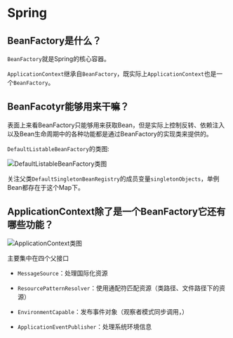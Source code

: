 # Spring

## BeanFactory是什么？

`BeanFactory`就是Spring的核心容器。

`ApplicationContext`继承自`BeanFactory`，既实际上`ApplicationContext`也是一个`BeanFactory`。

## BeanFacotyr能够用来干嘛？

表面上来看BeanFactory只能够用来获取Bean，但是实际上控制反转、依赖注入以及Bean生命周期中的各种功能都是通过BeanFactory的实现类来提供的。

`DefaultListableBeanFactory`的类图:

![DefaultListableBeanFactory类图](https://nondirectional.oss-cn-heyuan.aliyuncs.com/picgo/1705501275770.png)

关注父类`DefaultSingletonBeanRegistry`的成员变量`singletonObjects`，单例Bean都存在于这个Map下。   

## ApplicationContext除了是一个BeanFactory它还有哪些功能？

![ApplicationContext类图](https://nondirectional.oss-cn-heyuan.aliyuncs.com/picgo/1705501280041.png)

主要集中在四个父接口

- `MessageSource`：处理国际化资源

- `ResourcePatternResolver`：使用通配符匹配资源（类路径、文件路径下的资源）

- `EnvironmentCapable`：发布事件对象（观察者模式同步调用，）

- `ApplicationEventPublisher`：处理系统环境信息 
